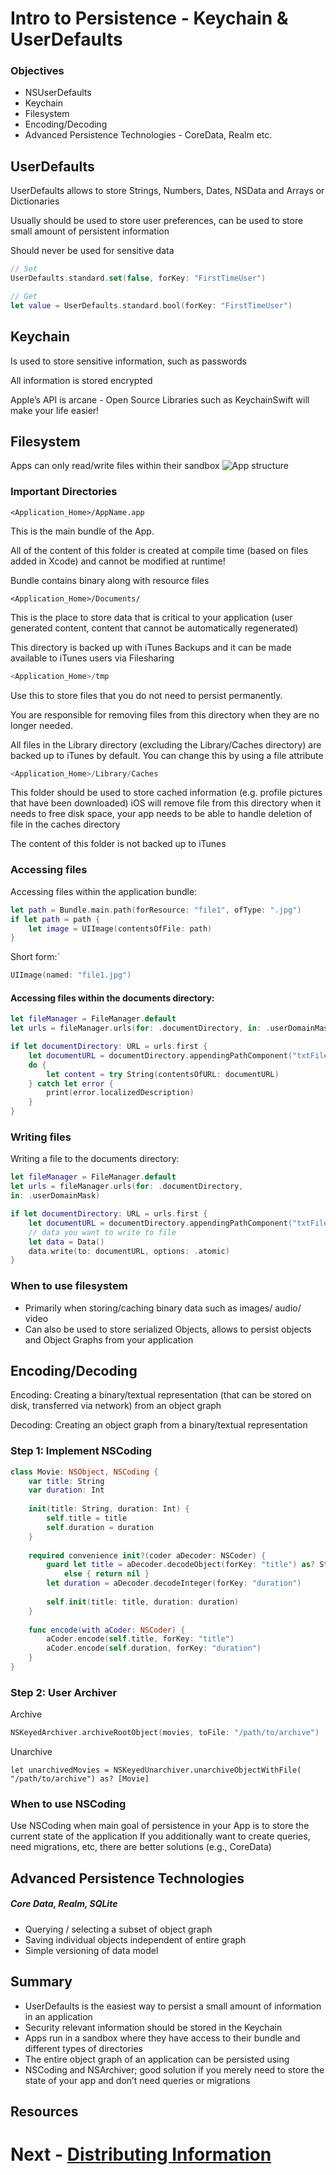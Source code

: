 # Intro to Persistence - Keychain & UserDefaults

### Objectives
- NSUserDefaults
- Keychain
- Filesystem
- Encoding/Decoding
- Advanced Persistence Technologies - CoreData, Realm etc.


## UserDefaults

UserDefaults allows to store Strings, Numbers, Dates, NSData and
Arrays or Dictionaries

Usually should be used to store user preferences, can be used to store small amount of persistent information

Should never be used for sensitive data

```swift
// Set
UserDefaults.standard.set(false, forKey: "FirstTimeUser")

// Get
let value = UserDefaults.standard.bool(forKey: "FirstTimeUser")
```

## Keychain

Is used to store sensitive information, such as passwords 

All information is stored encrypted

Apple’s API is arcane - Open Source Libraries such as
KeychainSwift will make your life easier!

## Filesystem

Apps can only read/write files within their sandbox
![App structure](app-structure.png)

### Important Directories

```
<Application_Home>/AppName.app
```

This is the main bundle of the App. 

All of the content of this folder is created at compile time (based on files added in
Xcode) and cannot be modified at runtime!

Bundle contains binary along with resource files


```
<Application_Home>/Documents/ 
```

This is the place to store data that is critical to your application
(user generated content, content that cannot be automatically
regenerated)

This directory is backed up with iTunes Backups and it can be
made available to iTunes users via Filesharing

```swift
<Application_Home>/tmp
```

Use this to store files that you do not need to persist
permanently.

You are responsible for removing files from this
directory when they are no longer needed.

All files in the Library directory (excluding the Library/Caches
directory) are backed up to iTunes by default. You can change
this by using a file attribute

```swift
<Application_Home>/Library/Caches
```

This folder should be used to store cached information (e.g.
profile pictures that have been downloaded)
iOS will remove file from this directory when it needs to free
disk space, your app needs to be able to handle deletion of
file in the caches directory

The content of this folder is not backed up to iTunes


### Accessing files
Accessing files within the application bundle:
```swift
let path = Bundle.main.path(forResource: "file1", ofType: ".jpg")
if let path = path {
    let image = UIImage(contentsOfFile: path)
}
```
Short form:`
```swift
UIImage(named: "file1.jpg")
```

#### Accessing files within the documents directory:
```swift
let fileManager = FileManager.default
let urls = fileManager.urls(for: .documentDirectory, in: .userDomainMask)

if let documentDirectory: URL = urls.first {
    let documentURL = documentDirectory.appendingPathComponent("txtFile.txt")
    do {
        let content = try String(contentsOfURL: documentURL)
    } catch let error {
        print(error.localizedDescription)
    }
}
 ```

### Writing files

Writing a file to the documents directory:

```swift
let fileManager = FileManager.default
let urls = fileManager.urls(for: .documentDirectory,
in: .userDomainMask)

if let documentDirectory: URL = urls.first {
    let documentURL = documentDirectory.appendingPathComponent("txtFile.txt")
    // data you want to write to file
    let data = Data()
    data.write(to: documentURL, options: .atomic)
}
```

### When to use filesystem

- Primarily when storing/caching binary data such as images/ audio/ video
- Can also be used to store serialized Objects, allows to persist objects and Object Graphs from your application

## Encoding/Decoding

Encoding: Creating a binary/textual representation (that can
be stored on disk, transferred via network) from an object
graph

Decoding: Creating an object graph from a binary/textual
representation

### Step 1: Implement NSCoding

```swift
class Movie: NSObject, NSCoding {
    var title: String
    var duration: Int
    
    init(title: String, duration: Int) {
        self.title = title
        self.duration = duration
    }
    
    required convenience init?(coder aDecoder: NSCoder) {
        guard let title = aDecoder.decodeObject(forKey: "title") as? String
            else { return nil }
        let duration = aDecoder.decodeInteger(forKey: "duration")
        
        self.init(title: title, duration: duration)
    }
    
    func encode(with aCoder: NSCoder) {
        aCoder.encode(self.title, forKey: "title")
        aCoder.encode(self.duration, forKey: "duration")
    }
}

```

### Step 2: User Archiver

Archive

```swift
NSKeyedArchiver.archiveRootObject(movies, toFile: "/path/to/archive")
```

Unarchive

```
let unarchivedMovies = NSKeyedUnarchiver.unarchiveObjectWithFile(
"/path/to/archive") as? [Movie]
```
 
### When to use NSCoding
Use NSCoding when main goal of persistence in your App is
to store the current state of the application
If you additionally want to create queries, need migrations,
etc, there are better solutions (e.g., CoreData)

## Advanced Persistence Technologies

##### Core Data, Realm, SQLite
- Querying / selecting a subset of object graph
- Saving individual objects independent of entire graph
- Simple versioning of data model

## Summary
- UserDefaults is the easiest way to persist a small amount of
information in an application
- Security relevant information should be stored in the Keychain
- Apps run in a sandbox where they have access to their bundle and
different types of directories
- The entire object graph of an application can be persisted using
- NSCoding and NSArchiver; good solution if you merely need to store
the state of your app and don’t need queries or migrations

## Resources

# Next - [Distributing Information](../05-Distributing-Information/Readme.md)